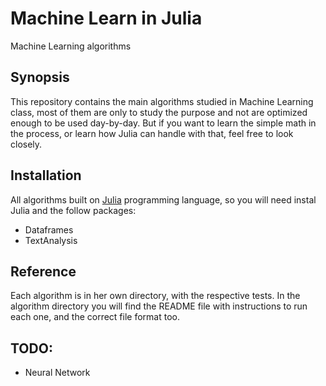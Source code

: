 # Machine Learn in Julia
Machine Learning algorithms

## Synopsis

This repository contains the main algorithms studied in Machine Learning class, most of them are only to study the purpose and not are optimized enough to be used day-by-day. But if you want to learn the simple math in the process, or learn how Julia can handle with that, feel free to look closely.

## Installation

All algorithms built on [Julia](http://julialang.org/) programming language, so you will need instal Julia and the follow packages:
- Dataframes
- TextAnalysis

## Reference

Each algorithm is in her own directory, with the respective tests. In the algorithm directory you will find the README file with instructions to run each one, and the correct file format too. 

## TODO:
 - Neural Network
